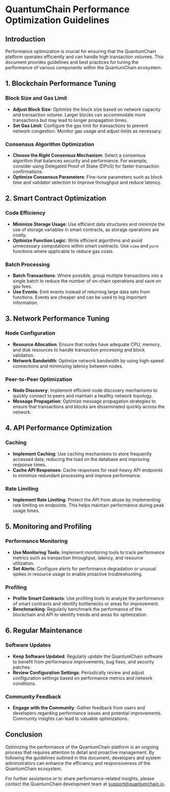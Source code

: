 # QuantumChain Performance Optimization Guidelines

## Introduction

Performance optimization is crucial for ensuring that the QuantumChain platform operates efficiently and can handle high transaction volumes. This document provides guidelines and best practices for tuning the performance of various components within the QuantumChain ecosystem.

## 1. Blockchain Performance Tuning

### Block Size and Gas Limit
- **Adjust Block Size**: Optimize the block size based on network capacity and transaction volume. Larger blocks can accommodate more transactions but may lead to longer propagation times.
- **Set Gas Limit**: Configure the gas limit for transactions to prevent network congestion. Monitor gas usage and adjust limits as necessary.

### Consensus Algorithm Optimization
- **Choose the Right Consensus Mechanism**: Select a consensus algorithm that balances security and performance. For example, consider using Delegated Proof of Stake (DPoS) for faster transaction confirmations.
- **Optimize Consensus Parameters**: Fine-tune parameters such as block time and validator selection to improve throughput and reduce latency.

## 2. Smart Contract Optimization

### Code Efficiency
- **Minimize Storage Usage**: Use efficient data structures and minimize the use of storage variables in smart contracts, as storage operations are costly.
- **Optimize Function Logic**: Write efficient algorithms and avoid unnecessary computations within smart contracts. Use `view` and `pure` functions where applicable to reduce gas costs.

### Batch Processing
- **Batch Transactions**: Where possible, group multiple transactions into a single batch to reduce the number of on-chain operations and save on gas fees.
- **Use Events**: Emit events instead of returning large data sets from functions. Events are cheaper and can be used to log important information.

## 3. Network Performance Tuning

### Node Configuration
- **Resource Allocation**: Ensure that nodes have adequate CPU, memory, and disk resources to handle transaction processing and block validation.
- **Network Bandwidth**: Optimize network bandwidth by using high-speed connections and minimizing latency between nodes.

### Peer-to-Peer Optimization
- **Node Discovery**: Implement efficient node discovery mechanisms to quickly connect to peers and maintain a healthy network topology.
- **Message Propagation**: Optimize message propagation strategies to ensure that transactions and blocks are disseminated quickly across the network.

## 4. API Performance Optimization

### Caching
- **Implement Caching**: Use caching mechanisms to store frequently accessed data, reducing the load on the database and improving response times.
- **Cache API Responses**: Cache responses for read-heavy API endpoints to minimize redundant processing and improve performance.

### Rate Limiting
- **Implement Rate Limiting**: Protect the API from abuse by implementing rate limiting on endpoints. This helps maintain performance during peak usage times.

## 5. Monitoring and Profiling

### Performance Monitoring
- **Use Monitoring Tools**: Implement monitoring tools to track performance metrics such as transaction throughput, latency, and resource utilization.
- **Set Alerts**: Configure alerts for performance degradation or unusual spikes in resource usage to enable proactive troubleshooting.

### Profiling
- **Profile Smart Contracts**: Use profiling tools to analyze the performance of smart contracts and identify bottlenecks or areas for improvement.
- **Benchmarking**: Regularly benchmark the performance of the blockchain and API to identify trends and areas for optimization.

## 6. Regular Maintenance

### Software Updates
- **Keep Software Updated**: Regularly update the QuantumChain software to benefit from performance improvements, bug fixes, and security patches.
- **Review Configuration Settings**: Periodically review and adjust configuration settings based on performance metrics and network conditions.

### Community Feedback
- **Engage with the Community**: Gather feedback from users and developers regarding performance issues and potential improvements. Community insights can lead to valuable optimizations.

## Conclusion

Optimizing the performance of the QuantumChain platform is an ongoing process that requires attention to detail and proactive management. By following the guidelines outlined in this document, developers and system administrators can enhance the efficiency and responsiveness of the QuantumChain ecosystem.

For further assistance or to share performance-related insights, please contact the QuantumChain development team at [support@quantumchain.io](mailto:support@quantumchain.io).
